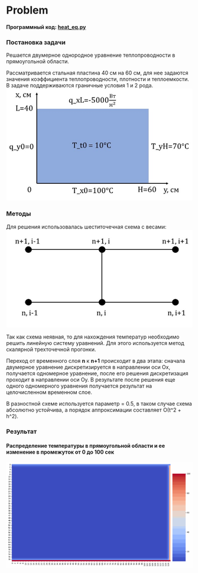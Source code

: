 # Problem

#### Программный код: [**heat_eq.py**](https://github.com/Doriashi/cet_mipt/blob/main/heat%20transport%20equation/heat_eq.py)

### Постановка задачи

Решается двумерное однородное уравнение теплопроводности в прямоугольной области.

Рассматривается стальная пластина 40 см на 60 см, для нее задаются
значения коэффициента теплопроводности, плотности и теплоемкости.
В задаче поддерживаются граничные условия 1 и 2 рода.
![Problem](https://github.com/Doriashi/cet_mipt/blob/main/plots/Problem.jpg)
### Методы

Для решения использовалась шеститочечная схема с весами:
![scheme](https://github.com/Doriashi/cet_mipt/blob/main/plots/scheme.jpg)

Так как схема неявная, то для нахождения температур необходимо решить линейную систему уравнений. Для этого используется
метод скалярной трехточечной прогонки.

Переход от временного слоя **n** к **n+1** происходит в два этапа: сначала двумерное уравнение дискретизируется в направлении
оси Ох, получается одномерное уравнение, после его решения дискретизация проходит в направлении оси Оу. В результате после решения еще одного одномерного уравнения
получается результат на целочисленном временном слое.

В разностной схеме используется параметр = 0.5, в таком случае схема абсолютно устойчива, а порядок аппроксимации составляет
О(t^2 + h^2).

### Результат

#### Распределение температуры в прямоугольной области и ее изменение в промежуток от 0 до 100 сек
![Heat](https://github.com/Doriashi/cet_mipt/blob/main/plots/Heat_2.gif)
